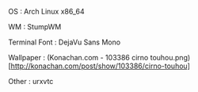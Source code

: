 OS
: Arch Linux x86_64

WM
: StumpWM

Terminal Font
: DejaVu Sans Mono

Wallpaper
: (Konachan.com - 103386 cirno touhou.png)[http://konachan.com/post/show/103386/cirno-touhou]

Other
: urxvtc

